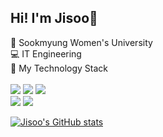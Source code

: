 Hi! I'm Jisoo🍞
----
🏫 Sookmyung Women's University <br>
💻 IT Engineering <br>
👾 My Technology Stack <br><br>
<img src="https://img.shields.io/badge/python-3776AB?style=for-the-badge&logo=python&logoColor=white">
<img src="https://img.shields.io/badge/java-007396?style=for-the-badge&logo=java&logoColor=white">
<img src="https://img.shields.io/badge/c++-00599C?style=for-the-badge&logo=c%2B%2B&logoColor=white"> <br>
<img src="https://img.shields.io/badge/django-092E20?style=for-the-badge&logo=django&logoColor=white">
<img src="https://img.shields.io/badge/springboot-6DB33F?style=for-the-badge&logo=spring&logoColor=white">
  
[![Jisoo's GitHub stats](https://github-readme-stats.vercel.app/api?username=Jixoo-IT&count_private=true&show_icons=true&theme=vue-dark)](https://github.com/Jixoo-IT/github-readme-stats)
